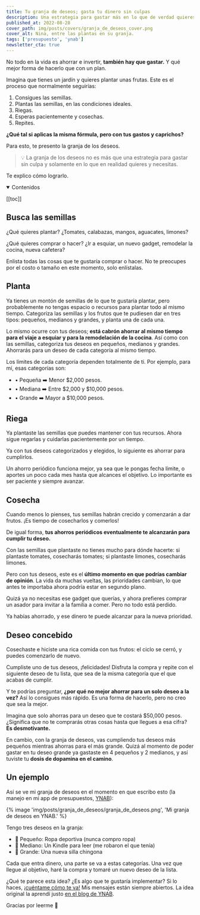 ```yaml
---
title: Tu granja de deseos; gasta tu dinero sin culpas
description: Una estrategia para gastar más en lo que de verdad quieres y ahorrar en el camino.
published_at: 2022-08-28
cover_path: img/posts/covers/granja_de_deseos_cover.png
cover_alt: Nina, entre las plantas en su granja.
tags: ['presupuesto', 'ynab']
newsletter_cta: true
---
```


No todo en la vida es ahorrar e invertir, **también hay que gastar.** Y qué mejor forma de hacerlo que con un plan.

Imagina que tienes un jardín y quieres plantar unas frutas. Este es el proceso que normalmente seguirías:

1. Consigues las semillas.
2. Plantas las semillas, en las condiciones ideales.
3. Riegas.
4. Esperas pacientemente y cosechas.
5. Repites.

**¿Qué tal si aplicas la misma fórmula, pero con tus gastos y caprichos?** 

Para esto, te presento la granja de los deseos.

> 💡 La granja de los deseos no es más que una estrategia para gastar sin culpa y solamente en lo que en realidad quieres y necesitas.

Te explico cómo lograrlo.

<details open>
  <summary>
    Contenidos
  </summary>

[[toc]]

</details>

## Busca las semillas

¿Qué quieres plantar? ¿Tomates, calabazas, mangos, aguacates, limones?

¿Qué quieres comprar o hacer? ¿Ir a esquiar, un nuevo gadget, remodelar la cocina, nueva cafetera?

Enlista todas las cosas que te gustaría comprar o hacer. No te preocupes por el costo o tamaño en este momento, solo enlístalas.

## Planta

Ya tienes un montón de semillas de lo que te gustaría plantar, pero probablemente no tengas espacio o recursos para plantar todo al mismo tiempo. Categoriza las semillas y los frutos que te pudiesen dar en tres tipos: pequeños, medianos y grandes, y planta una de cada una.

Lo mismo ocurre con tus deseos; **está cabrón ahorrar al mismo tiempo para el viaje a esquiar y para la remodelación de la cocina**. Así como con las semillas, categoriza tus deseos en pequeños, medianos y grandes. Ahorrarás para un deseo de cada categoría al mismo tiempo.

Los límites de cada categoría dependen totalmente de ti. Por ejemplo, para mí, esas categorías son:

- • Pequeña ➡️ Menor $2,000 pesos.
- • Mediana ➡️ Entre $2,000 y $10,000 pesos.
- • Grande ➡️ Mayor a $10,000 pesos.

## Riega

Ya plantaste las semillas que puedes mantener con tus recursos. Ahora sigue regarlas y cuidarlas pacientemente por un tiempo.

Ya con tus deseos categorizados y elegidos, lo siguiente es ahorrar para cumplirlos. 

Un ahorro periódico funciona mejor, ya sea que le pongas fecha límite, o aportes un poco cada mes hasta que alcances el objetivo. Lo importante es ser paciente y siempre avanzar.

## Cosecha

Cuando menos lo pienses, tus semillas habrán crecido y comenzarán a dar frutos. ¡Es tiempo de cosecharlos y comerlos!

De igual forma, **tus ahorros periódicos eventualmente te alcanzarán para cumplir tu deseo.**

Con las semillas que plantaste no tienes mucho para dónde hacerte: si plantaste tomates, cosecharás tomates; si plantaste limones, cosecharás limones. 

Pero con tus deseos, este es el **último momento en que podrías cambiar de opinión**. La vida da muchas vueltas, las prioridades cambian, lo que antes te importaba ahora podría estar en segundo plano.

Quizá ya no necesitas ese gadget que querías, y ahora prefieres comprar un asador para invitar a la familia a comer. Pero no todo está perdido. 

Ya habías ahorrado, y ese dinero te puede alcanzar para la nueva prioridad.

## Deseo concebido

Cosechaste e hiciste una rica comida con tus frutos: el ciclo se cerró, y puedes comenzarlo de nuevo.

Cumpliste uno de tus deseos, ¡felicidades! Disfruta la compra y repite con el siguiente deseo de tu lista, que sea de la misma categoría que el que acabas de cumplir. 

Y te podrías preguntar, **¿por qué no mejor ahorrar para un solo deseo a la vez?** Así lo consigues más rápido. Es una forma de hacerlo, pero no creo que sea la mejor.

Imagina que solo ahorras para un deseo que te costará $50,000 pesos. ¿Significa que no te comprarás otras cosas hasta que llegues a esa cifra? **Es desmotivante.**

En cambio, con la granja de deseos, vas cumpliendo tus deseos más pequeños mientras ahorras para el más grande. Quizá al momento de poder gastar en tu deseo grande ya gastaste en 4 pequeños y 2 medianos, y así tuviste tu **dosis de dopamina en el camino**.

## Un ejemplo

Así se ve mi granja de deseos en el momento en que escribo esto (la manejo en mi app de presupuestos, [YNAB](https://www.youneedabudget.com/)):

{% image 'img/posts/granja_de_deseos/granja_de_deseos.png', 'Mi granja de deseos en YNAB.' %}

Tengo tres deseos en la granja:

- 🍅 Pequeño: Ropa deportiva (nunca compro ropa)
- 🍋 Mediano: Un Kindle para leer (me robaron el que tenía)
- 🥑 Grande: Una nueva silla chingona

Cada que entra dinero, una parte se va a estas categorías. Una vez que llegue al objetivo, haré la compra y tomaré un nuevo deseo de la lista.

¿Qué te parece esta idea? ¿Es algo que te gustaría implementar? Si lo haces, [¡cuéntame cómo te va!](https://twitter.com/PerroDinero) Mis mensajes están siempre abiertos. La idea original la aprendí justo [en el blog de YNAB](https://www.youneedabudget.com/wish-lists/).

Gracias por leerme 💜


